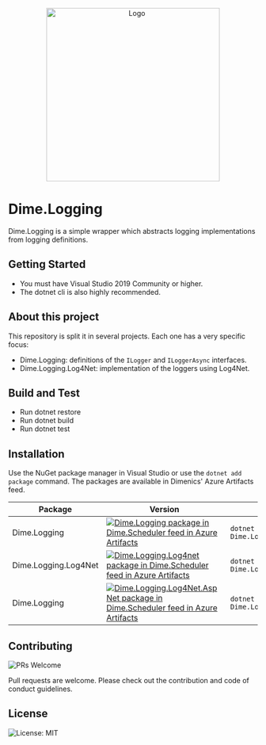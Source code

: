 <p align="center"><img src="assets/collect.svg?raw=true" width="350" alt="Logo"></p>

# Dime.Logging

Dime.Logging is a simple wrapper which abstracts logging implementations from logging definitions.

## Getting Started

- You must have Visual Studio 2019 Community or higher.
- The dotnet cli is also highly recommended.

## About this project

This repository is split it in several projects. Each one has a very specific focus:

- Dime.Logging: definitions of the `ILogger` and `ILoggerAsync` interfaces.
- Dime.Logging.Log4Net: implementation of the loggers using Log4Net.

## Build and Test

- Run dotnet restore
- Run dotnet build
- Run dotnet test

## Installation

Use the NuGet package manager in Visual Studio or use the `dotnet add package` command. The packages are available in Dimenics' Azure Artifacts feed.

| Package | Version | Install |
| --- | --- | --- |
| Dime.Logging |[![Dime.Logging package in Dime.Scheduler feed in Azure Artifacts](https://feeds.dev.azure.com/dimesoftware/_apis/public/Packaging/Feeds/a7b896fd-9cd8-4291-afe1-f223483d87f0/Packages/f0c88f38-3fe8-447f-9050-fc70b66c670f/Badge)](https://dev.azure.com/dimesoftware/Dime.Scheduler%20V2/_packaging?_a=package&feed=a7b896fd-9cd8-4291-afe1-f223483d87f0&package=f0c88f38-3fe8-447f-9050-fc70b66c670f&preferRelease=true) | `dotnet add package Dime.Logging` |
| Dime.Logging.Log4Net | [![Dime.Logging.Log4net package in Dime.Scheduler feed in Azure Artifacts](https://feeds.dev.azure.com/dimesoftware/_apis/public/Packaging/Feeds/a7b896fd-9cd8-4291-afe1-f223483d87f0/Packages/8537b9ca-c5c6-4401-a4b6-d6c66b14a72b/Badge)](https://dev.azure.com/dimesoftware/Dime.Scheduler%20V2/_packaging?_a=package&feed=a7b896fd-9cd8-4291-afe1-f223483d87f0&package=8537b9ca-c5c6-4401-a4b6-d6c66b14a72b&preferRelease=true)| `dotnet add package Dime.Logging.Log4Net` |
| Dime.Logging | [![Dime.Logging.Log4Net.AspNet package in Dime.Scheduler feed in Azure Artifacts](https://feeds.dev.azure.com/dimesoftware/_apis/public/Packaging/Feeds/a7b896fd-9cd8-4291-afe1-f223483d87f0/Packages/b12f01c2-e982-483a-80a2-3970adfc1859/Badge)](https://dev.azure.com/dimesoftware/Dime.Scheduler%20V2/_packaging?_a=package&feed=a7b896fd-9cd8-4291-afe1-f223483d87f0&package=b12f01c2-e982-483a-80a2-3970adfc1859&preferRelease=true) | `dotnet add package Dime.Logging.Log4Net.AspNet` |

## Contributing

![PRs Welcome](https://img.shields.io/badge/PRs-welcome-brightgreen.svg?style=flat-square)

Pull requests are welcome. Please check out the contribution and code of conduct guidelines.

## License

![License: MIT](https://img.shields.io/badge/License-MIT-blue.svg)